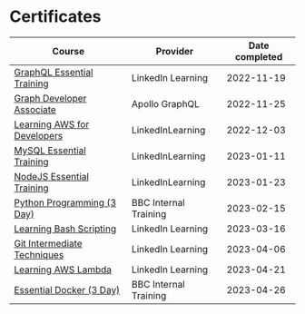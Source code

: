 # Certificates

| Course                                                                                 | Provider              | Date completed |
| -------------------------------------------------------------------------------------- | --------------------- | -------------- |
| [GraphQL Essential Training](/certificates/graphql_essential_training_191122.pdf)      | LinkedIn Learning     | 2022-11-19     |
| [Graph Developer Associate](/certificates/apollo_associate_graph_developer_251122.pdf) | Apollo GraphQL        | 2022-11-25     |
| [Learning AWS for Developers](/certificates/learning_aws_for_developers_031222.pdf)    | LinkedInLearning      | 2022-12-03     |
| [MySQL Essential Training](/certificates//mysql_essential_training_110123.pdf)         | LinkedInLearning      | 2023-01-11     |
| [NodeJS Essential Training](/certificates/nodejs_essential_training_230123.pdf)        | LinkedInLearning      | 2023-01-23     |
| [Python Programming (3 Day)](/certificates/python_programming_150223.pdf)              | BBC Internal Training | 2023-02-15     |
| [Learning Bash Scripting](/certificates/learning_bash_scripting_160323.pdf)            | LinkedIn Learning     | 2023-03-16     |
| [Git Intermediate Techniques](/certificates/git_intermediate_techniques_060423.pdf)    | LinkedIn Learning     | 2023-04-06     |
| [Learning AWS Lambda](/certificates/learning_aws_lambda_210423.pdf)                    | LinkedIn Learning     | 2023-04-21     |
| [Essential Docker (3 Day)](/certificates/docker_training_260423.pdf)                   | BBC Internal Training | 2023-04-26     |
